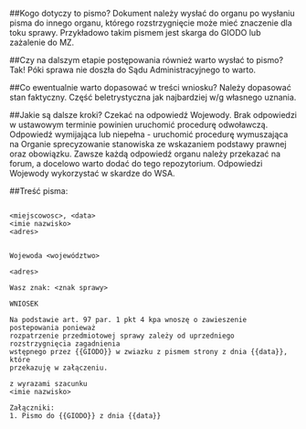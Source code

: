 ##Kogo dotyczy to pismo?
Dokument należy wysłać do organu po wysłaniu pisma do innego organu, którego rozstrzygnięcie może mieć znaczenie dla toku sprawy. Przykładowo takim pismem jest skarga do GIODO lub zażalenie do MZ.

##Czy na dalszym etapie postępowania również warto wysłać to pismo?
Tak! Póki sprawa nie doszła do Sądu Administracyjnego to warto.

##Co ewentualnie warto dopasować w treści wniosku?
Należy dopasować stan faktyczny. Część beletrystyczna jak najbardziej w/g własnego uznania.

##Jakie są dalsze kroki?
Czekać na odpowiedź Wojewody. Brak odpowiedzi w ustawowym terminie powinien uruchomić procedurę odwoławczą. Odpowiedź wymijająca lub niepełna - uruchomić procedurę wymuszająca na Organie sprecyzowanie stanowiska ze wskazaniem podstawy prawnej oraz obowiązku. Zawsze każdą odpowiedź organu należy przekazać na forum, a docelowo warto dodać do tego repozytorium. Odpowiedzi Wojewody wykorzystać w skardze do WSA.

##Treść pisma:
```
                                                                <miejscowosc>, <data>
<imie nazwisko>
<adres>

                                                                Wojewoda <województwo>
                                                                <adres>

Wasz znak: <znak sprawy>

WNIOSEK

Na podstawie art. 97 par. 1 pkt 4 kpa wnoszę o zawieszenie postepowania ponieważ
rozpatrzenie przedmiotowej sprawy zależy od uprzedniego rozstrzygnięcia zagadnienia
wstępnego przez {{GIODO}} w zwiazku z pismem strony z dnia {{data}}, które
przekazuję w załączeniu.

z wyrazami szacunku
<imie nazwisko>

Załączniki:
1. Pismo do {{GIODO}} z dnia {{data}}
```